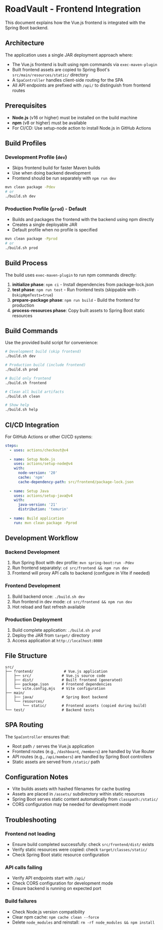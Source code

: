 # RoadVault - Frontend Integration

This document explains how the Vue.js frontend is integrated with the Spring Boot backend.

## Architecture

The application uses a single JAR deployment approach where:
- The Vue.js frontend is built using npm commands via `exec-maven-plugin`
- Built frontend assets are copied to Spring Boot's `src/main/resources/static/` directory
- A `SpaController` handles client-side routing for the SPA
- All API endpoints are prefixed with `/api/` to distinguish from frontend routes

## Prerequisites

- **Node.js** (v16 or higher) must be installed on the build machine
- **npm** (v8 or higher) must be available
- For CI/CD: Use setup-node action to install Node.js in GitHub Actions

## Build Profiles

### Development Profile (`dev`)
- Skips frontend build for faster Maven builds
- Use when doing backend development
- Frontend should be run separately with `npm run dev`

```bash
mvn clean package -Pdev
# or
./build.sh dev
```

### Production Profile (`prod`) - Default
- Builds and packages the frontend with the backend using npm directly
- Creates a single deployable JAR
- Default profile when no profile is specified

```bash
mvn clean package -Pprod
# or
./build.sh prod
```

## Build Process

The build uses `exec-maven-plugin` to run npm commands directly:

1. **initialize phase**: `npm ci` - Install dependencies from package-lock.json
2. **test phase**: `npm run test` - Run frontend tests (skippable with `-DskipNpmTests=true`)
3. **prepare-package phase**: `npm run build` - Build the frontend for production
4. **process-resources phase**: Copy built assets to Spring Boot static resources

## Build Commands

Use the provided build script for convenience:

```bash
# Development build (skip frontend)
./build.sh dev

# Production build (include frontend)
./build.sh prod

# Build only frontend
./build.sh frontend

# Clean all build artifacts
./build.sh clean

# Show help
./build.sh help
```

## CI/CD Integration

For GitHub Actions or other CI/CD systems:

```yaml
steps:
  - uses: actions/checkout@v4
  
  - name: Setup Node.js
    uses: actions/setup-node@v4
    with:
      node-version: '20'
      cache: 'npm'
      cache-dependency-path: src/frontend/package-lock.json
  
  - name: Setup Java
    uses: actions/setup-java@v4
    with:
      java-version: '21'
      distribution: 'temurin'
  
  - name: Build application
    run: mvn clean package -Pprod
```

## Development Workflow

### Backend Development
1. Run Spring Boot with dev profile: `mvn spring-boot:run -Pdev`
2. Run frontend separately: `cd src/frontend && npm run dev`
3. Frontend will proxy API calls to backend (configure in Vite if needed)

### Frontend Development
1. Build backend once: `./build.sh dev`
2. Run frontend in dev mode: `cd src/frontend && npm run dev`
3. Hot reload and fast refresh available

### Production Deployment
1. Build complete application: `./build.sh prod`
2. Deploy the JAR from `target/` directory
3. Access application at `http://localhost:8080`

## File Structure

```
src/
├── frontend/              # Vue.js application
│   ├── src/              # Vue.js source code
│   ├── dist/             # Built frontend (generated)
│   ├── package.json      # Frontend dependencies
│   └── vite.config.mjs   # Vite configuration
├── main/
│   ├── java/             # Spring Boot backend
│   └── resources/
│       └── static/       # Frontend assets (copied during build)
└── test/                 # Backend tests
```

## SPA Routing

The `SpaController` ensures that:
- Root path `/` serves the Vue.js application
- Frontend routes (e.g., `/dashboard`, `/members`) are handled by Vue Router
- API routes (e.g., `/api/members`) are handled by Spring Boot controllers
- Static assets are served from `/static/` path

## Configuration Notes

- Vite builds assets with hashed filenames for cache busting
- Assets are placed in `/assets/` subdirectory within static resources
- Spring Boot serves static content automatically from `classpath:/static/`
- CORS configuration may be needed for development mode

## Troubleshooting

### Frontend not loading
- Ensure build completed successfully: check `src/frontend/dist/` exists
- Verify static resources were copied: check `target/classes/static/`
- Check Spring Boot static resource configuration

### API calls failing
- Verify API endpoints start with `/api/`
- Check CORS configuration for development mode
- Ensure backend is running on expected port

### Build failures
- Check Node.js version compatibility
- Clear npm cache: `npm cache clean --force`
- Delete `node_modules` and reinstall: `rm -rf node_modules && npm install`
